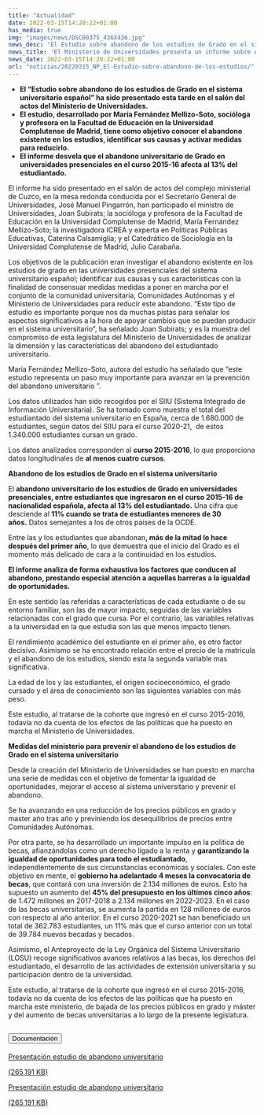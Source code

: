```yaml
---
title: "Actualidad"
date: 2022-03-15T14:20:22+01:00
has_media: true 
img: "images/news/DSC00375_436X436.jpg"
news_desc: 'El Estudio sobre abandono de los estudios de Grado en el sistema universitario español” ha sido presentado esta tarde en el salón del actos del Ministerio de Universidades. El estudio, desarrollado por María Fernández Mellizo-Soto, socióloga y profesora en la Facultad de Educación en la Universidad Complutense de Madrid, tiene como objetivo conocer el abandono existente en los estudios, identificar sus causas y activar medidas para reducirlo. El informe desvela que el abandono universitario de Grado en universidades presenciales en el curso 2015-16 afecta al 13% del estudiantado.'
news_title: 'El Ministerio de Universidades presenta un informe sobre el abandono de los estudios universitarios y aporta medidas para reducirlo'
news_date: 2022-03-15T14:20:22+01:00
url: "noticias/20220315_NP_El-Estudio-sobre-abandono-de-los-estudios/"
---
```

<ul>
<li><b>El &ldquo;Estudio sobre abandono de los estudios de Grado en el sistema universitario espa&ntilde;ol&rdquo; ha sido presentado esta tarde en el sal&oacute;n del actos del Ministerio de Universidades.</b></li>
<li><b>El estudio, desarrollado por Mar&iacute;a Fern&aacute;ndez Mellizo-Soto, soci&oacute;loga y profesora en la Facultad de Educaci&oacute;n en la Universidad Complutense de Madrid, tiene como objetivo conocer el abandono existente en los estudios, identificar sus causas y activar medidas para reducirlo.</b></li>
<li><b>El informe desvela que el abandono universitario de Grado en universidades presenciales en el curso 2015-16 afecta al 13% del estudiantado.</b></li>
</ul>
<p>El informe ha sido presentado en el sal&oacute;n de actos del complejo ministerial de Cuzco, en la mesa redonda conducida por el Secretario General de Universidades, Jos&eacute; Manuel Pingarr&oacute;n, han participado el ministro de Universidades, Joan Subirats; la soci&oacute;loga y profesora de la Facultad de Educaci&oacute;n en la Universidad Complutense de Madrid, Mar&iacute;a Fern&aacute;ndez Mellizo-Soto; la investigadora ICREA y experta en Pol&iacute;ticas P&uacute;blicas Educativas, Caterina Calsamiglia; y el Catedr&aacute;tico de Sociolog&iacute;a en la Universidad Complutense de Madrid, Julio Caraba&ntilde;a.</p>
<p>Los objetivos de la publicaci&oacute;n eran investigar el abandono existente en los estudios de grado en las universidades presenciales del sistema universitario espa&ntilde;ol; identificar sus causas y sus caracter&iacute;sticas con la finalidad de consensuar medidas medidas a poner en marcha por el conjunto de la comunidad universitaria, Comunidades Aut&oacute;nomas y el Ministerio de Universidades para reducir este abandono. &ldquo;Este tipo de estudio es importante porque nos da muchas pistas para se&ntilde;alar los aspectos significativos a la hora de apoyar cambios que se puedan producir en el sistema universitario&rdquo;, ha se&ntilde;alado Joan Subirats; y es la muestra del compromiso de esta legislatura del Ministerio de Universidades de analizar la dimensi&oacute;n y las caracter&iacute;sticas del abandono del estudiantado universitario.</p>
<p>Mar&iacute;a Fern&aacute;ndez Mellizo-Soto, autora del estudio ha se&ntilde;alado que &ldquo;este estudio representa un paso muy importante para avanzar en la prevenci&oacute;n del abandono universitario &rdquo;.</p>
<p>Los datos utilizados han sido recogidos por el SIIU (Sistema Integrado de Informaci&oacute;n Universitaria). Se ha tomado como muestra el total del estudiantado del sistema universitario en Espa&ntilde;a, cerca de 1.680.000 de estudiantes, seg&uacute;n datos del SIIU para el curso 2020-21,&nbsp; de estos 1.340.000 estudiantes cursan un grado.</p>
<p>Los datos analizados corresponden al<span>&nbsp;</span><strong>curso 2015-2016</strong>, lo que proporciona datos longitudinales de<span>&nbsp;</span><strong>al menos cuatro cursos</strong>.</p>
<p><strong>Abandono de los estudios de Grado en el sistema universitario</strong></p>
<p>El<span>&nbsp;</span><strong>abandono universitario de los estudios de Grado en universidades presenciales, entre estudiantes que ingresaron en el curso 2015-16 de nacionalidad espa&ntilde;ola, afecta al 13% del estudiantado.</strong><span>&nbsp;</span>Una cifra que desciende al<span>&nbsp;</span><strong>11% cuando se trata de estudiantes menores de 30 a&ntilde;os.</strong><span>&nbsp;</span>Datos semejantes a los de otros pa&iacute;ses de la OCDE.</p>
<p>Entre las y los estudiantes que abandonan<strong>, m&aacute;s de la mitad lo hace despu</strong><strong>&eacute;</strong><strong>s del primer a&ntilde;o</strong>, lo que demuestra que el inicio del Grado es el momento m&aacute;s delicado de cara a la continuidad en los estudios.</p>
<p><strong>El informe analiza de forma exhaustiva los factores que conducen al abandono, prestando especial atenci&oacute;n a aquellas barreras a la igualdad de oportunidades.</strong></p>
<p>En este sentido las referidas a caracter&iacute;sticas de cada estudiante o de su entorno familiar, son las de mayor impacto, seguidas de las variables relacionadas con el grado que cursa. Por el contrario, las variables relativas a la universidad en la que estudia son las que menos impacto tienen.</p>
<p>El rendimiento acad&eacute;mico del estudiante en el primer a&ntilde;o, es otro factor decisivo. Asimismo se ha encontrado relaci&oacute;n entre el precio de la matricula y el abandono de los estudios, siendo esta la segunda variable mas significativa.</p>
<p>La edad de los y las estudiantes, el origen socioecon&oacute;mico, el grado cursado y el &aacute;rea de conocimiento son las siguientes variables con m&aacute;s peso.</p>
<p>Este estudio, al tratarse de la cohorte que ingres&oacute; en el curso 2015-2016, todav&iacute;a no da cuenta de los efectos de las pol&iacute;ticas que ha puesto en marcha el Ministerio de Universidades.</p>
<p><strong>Medidas del ministerio para prevenir el abandono de los estudios de Grado en el sistema universitario</strong></p>
<p>Desde la creaci&oacute;n del Ministerio de Universidades se han puesto en marcha una serie de medidas con el objetivo de fomentar la igualdad de oportunidades, mejorar el acceso al sistema universitario y prevenir el abandono.</p>
<p>Se ha avanzando en una reducci&oacute;n de los precios p&uacute;blicos en grado y master a&ntilde;o tras a&ntilde;o y previniendo los desequilibrios de precios entre Comunidades Aut&oacute;nomas.</p>
<p>Por otra parte, se ha desarrollado un importante impulso en la pol&iacute;tica de becas, afianz&aacute;ndolas como un derecho ligado a la renta y&nbsp;<strong>garantizando la igualdad de oportunidades para todo el estudiantado</strong>, independientemente de sus circunstancias econ&oacute;micas y sociales. Con este objetivo en mente, el<span>&nbsp;</span><strong>gobierno ha adelantado 4 meses la convocatoria de becas</strong>, que contar&aacute; con una inversi&oacute;n de 2.134 millones de euros. Esto ha supuesto un aumento del<span>&nbsp;</span><strong>45% del presupuesto en los &uacute;ltimos cinco a&ntilde;os</strong>: de 1.472 millones en 2017-2018 a 2.134 millones en 2022-2023. En el caso de las becas universitarias, se aumenta la partida en 128 millones de euros con respecto al a&ntilde;o anterior. En el curso 2020-2021 se han beneficiado un total de 362.783 estudiantes, un 11% m&aacute;s que el curso anterior con un total de 39.784 nuevos becadas y becados.</p>
<p>Asimismo, el Anteproyecto de la Ley Org&aacute;nica del Sistema Universitario (LOSU) recoge significativos avances relativos a las becas, los derechos del estudiantado, el desarrollo de las actividades de extensi&oacute;n universitaria y su participaci&oacute;n dentro de la universidad.</p>
<p>Este estudio, al tratarse de la cohorte que ingres&oacute; en el curso 2015-2016, todav&iacute;a no da cuenta de los efectos de las pol&iacute;ticas que ha puesto en marcha este ministerio, de bajada de los precios p&uacute;blicos en grado y m&aacute;ster y del aumento de becas universitarias a lo largo de la presente legislatura.</p>
<section>
    <article>
        <div class="container">
            <div class="row my-45 justify-content-md-center">
                <div class="col-md-10 content_collapse">
                    <div class="accordion accordion_alt" id="accordeonAlt">
                        <div class="accordion-item">
                            <h2 class="accordion-header" id="accordionAltHeading2">
                                <button class="accordion-button expanded" type="button" data-bs-toggle="collapse" data-bs-target="#accordionAlt2" aria-expanded="false" aria-controls="accordionAlt2">
                                    <span class="icon"><i class="fas fa-file-pdf"></i></span>Documentación
                                </button>
                            </h2>
                            <div id="accordionAlt2" class="accordion-collapse collapse show" aria-labelledby="accordionAltHeading2">
                                <div class="accordion-body">
                                    <div id="section_link">
                                        <div class="container-fluid sp">
                                            <div class="row w-100">
                                                <div class="col-lg-12 cards_download_cnt">
                                                    <div class="row jcc_mobile">
                                                        <div class="download_card">
                                                            <a class="card flex-column" href="{{<siteurl>}}documentos/PDF/news/15032022_Presentacion_estudio_abandono_universitario.pdf" target="_blank">
                                                                <div class="card-header">
                                                                    <i class="fal fa-download"></i>
                                                                </div>
                                                                <div class="card-body">
                                                                    <p class="text_body">Presentación estudio de abandono universitario</p>
                                                                    <p class="text_file">
                                                                        <i class="fal fa-file-pdf pdf_icon"></i> (265,191 KB)
                                                                    </p>
                                                                </div>
                                                            </a>
                                                        </div>
                                                    </div>
                                                </div>
                                                <!-- MOBILE VERSION WITH SLIDER -->
                                                <div class="col-12" id="section_box_download_card_slider">
                                                    <div class="swiper" id="slider_download_archive">
                                                        <div class="swiper-wrapper">
                                                        <div class="swiper-slide">
                                                            <div class="download_card">
                                                                <a class="card" href="{{<siteurl>}}documentos/PDF/news/15032022_Presentacion_estudio_abandono_universitario.pdf" target="_blank">
                                                                    <div class="card-header">
                                                                        <i class="fal fa-download"></i>
                                                                    </div>
                                                                    <div class="card-body">
                                                                        <p class="text_body">Presentación estudio de abandono universitario</p>
                                                                        <p class="text_file">
                                                                            <i class="fal fa-file-pdf pdf_icon"></i>(265,191 KB)
                                                                        </p>
                                                                    </div>
                                                                </a>
                                                            </div>
                                                        </div>
                                                        </div>
                                                        <div class="swiper-pagination"></div>
                                                    </div>
                                                </div>
                                            </div>
                                        </div>
                                    </div>
                                </div>
                            </div>
                        </div>
                    </div>
                </div>
            </div>
        </div>
    </article> 
</section>
